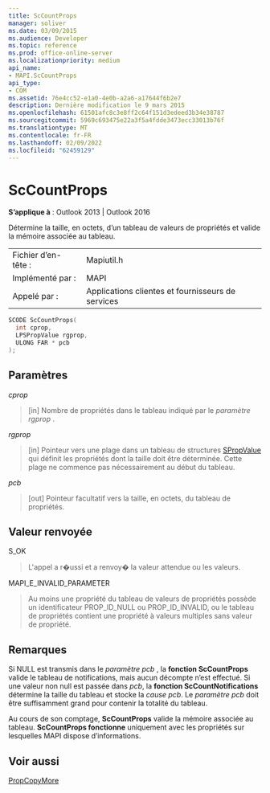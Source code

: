 ```yaml
---
title: ScCountProps
manager: soliver
ms.date: 03/09/2015
ms.audience: Developer
ms.topic: reference
ms.prod: office-online-server
ms.localizationpriority: medium
api_name:
- MAPI.ScCountProps
api_type:
- COM
ms.assetid: 76e4cc52-e1a0-4e0b-a2a6-a17644f6b2e7
description: Dernière modification le 9 mars 2015
ms.openlocfilehash: 61501afc8c3e8ff2c64f151d3edeed3b34e38787
ms.sourcegitcommit: 5969c693475e22a3f5a4fdde3473ecc33013b76f
ms.translationtype: MT
ms.contentlocale: fr-FR
ms.lasthandoff: 02/09/2022
ms.locfileid: "62459129"
---
```

# <a name="sccountprops"></a>ScCountProps

  
  
**S’applique à** : Outlook 2013 | Outlook 2016 
  
Détermine la taille, en octets, d’un tableau de valeurs de propriétés et valide la mémoire associée au tableau. 
  
|||
|:-----|:-----|
|Fichier d’en-tête :  <br/> |Mapiutil.h  <br/> |
|Implémenté par :  <br/> |MAPI  <br/> |
|Appelé par :  <br/> |Applications clientes et fournisseurs de services  <br/> |
   
```cpp
SCODE ScCountProps(
  int cprop,
  LPSPropValue rgprop,
  ULONG FAR * pcb
);
```

## <a name="parameters"></a>Paramètres

 _cprop_
  
> [in] Nombre de propriétés dans le tableau indiqué par le  _paramètre rgprop_ . 
    
 _rgprop_
  
> [in] Pointeur vers une plage dans un tableau de structures [SPropValue](spropvalue.md) qui définit les propriétés dont la taille doit être déterminée. Cette plage ne commence pas nécessairement au début du tableau. 
    
 _pcb_
  
> [out] Pointeur facultatif vers la taille, en octets, du tableau de propriétés.
    
## <a name="return-value"></a>Valeur renvoyée

S_OK 
  
> L'appel a r�ussi et a renvoy� la valeur attendue ou les valeurs. 
    
MAPI_E_INVALID_PARAMETER 
  
> Au moins une propriété du tableau de valeurs de propriétés possède un identificateur PROP_ID_NULL ou PROP_ID_INVALID, ou le tableau de propriétés contient une propriété à valeurs multiples sans valeur de propriété.
    
## <a name="remarks"></a>Remarques

Si NULL est transmis dans le _paramètre pcb_ , la **fonction ScCountProps** valide le tableau de notifications, mais aucun décompte n’est effectué. Si une valeur non null est passée dans  _pcb_, la **fonction ScCountNotifications** détermine la taille du tableau et stocke la  _cause pcb_. Le  _paramètre pcb_ doit être suffisamment grand pour contenir la totalité du tableau. 
  
Au cours de son comptage, **ScCountProps** valide la mémoire associée au tableau. **ScCountProps fonctionne** uniquement avec les propriétés sur lesquelles MAPI dispose d’informations. 
  
## <a name="see-also"></a>Voir aussi



[PropCopyMore](propcopymore.md)

